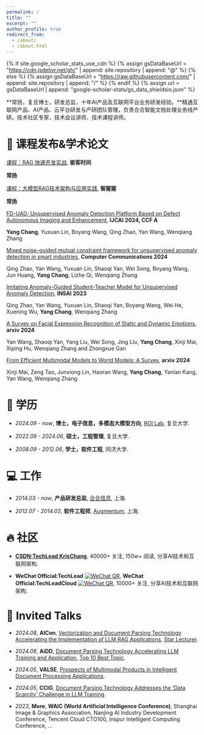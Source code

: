 ```yaml
---
permalink: /
title: ""
excerpt: ""
author_profile: true
redirect_from: 
  - /about/
  - /about.html
---
```


{% if site.google_scholar_stats_use_cdn %}
{% assign gsDataBaseUrl = "https://cdn.jsdelivr.net/gh/" | append: site.repository | append: "@" %}
{% else %}
{% assign gsDataBaseUrl = "https://raw.githubusercontent.com/" | append: site.repository | append: "/" %}
{% endif %}
{% assign url = gsDataBaseUrl | append: "google-scholar-stats/gs_data_shieldsio.json" %}

<span class='anchor' id='about-me'></span>

**常扬，复旦博士，研发总监，十年AI产品及互联网平台业务研发经验。**精通互联网产品、AI产品、云平台研发与产研团队管理，负责合合智能文档处理业务线产研。技术社区专家，技术会议讲师、技术课程讲师。


# 📝 课程发布&学术论文 

[课程：RAG 快速开发实战](https://time.geekbang.org/column/intro/100804101), **极客时间**

**常扬**

[课程：大模型RAG技术架构与应用实践](https://aiorang.com/c/ZWEzZWIzODFhOWJiZGUxMDc5YzM=), **智猩猩**

**常扬**

[FD-UAD: Unsupervised Anomaly Detection Platform Based on Defect Autonomous Imaging and Enhancement](https://www.ijcai.org/proceedings/2024/0993.pdf), **IJCAI 2024, CCF A**

**Yang Chang**, Yuxuan Lin, Boyang Wang, Qing Zhao, Yan Wang, Wenqiang Zhang

[Mixed noise-guided mutual constraint framework for unsupervised anomaly detection in smart industries](https://www.sciencedirect.com/science/article/pii/S0140366423004723), **Computer Communications 2024**

Qing Zhao, Yan Wang, Yuxuan Lin, Shaoqi Yan, Wei Song, Boyang Wang, Jun Huang, **Yang Chang**, Lizhe Qi, Wenqiang Zhang

[Imitating Anomaly-Guided Student-Teacher Model for Unsupervised Anomaly Detection](), **INSAI 2023**

Qing Zhao, Yan Wang, Yuxuan Lin, Shaoqi Yan, Boyang Wang, Wei He, Xuening Wu, **Yang Chang**, Wenqiang Zhang

[A Survey on Facial Expression Recognition of Static and Dynamic Emotions](https://arxiv.org/abs/2408.15777), **arxiv 2024**

Yan Wang, Shaoqi Yan, Yang Liu, Wei Song, Jing Liu, **Yang Chang**, Xinji Mai, Xiping Hu, Wenqiang Zhang and Zhongxue Gan


[From Efficient Multimodal Models to World Models: A Survey](https://arxiv.org/abs/2407.00118), **arxiv 2024**  
 
Xinji Mai, Zeng Tao, Junxiong Lin, Haoran Wang, **Yang Chang**, Yanlan Kang, Yan Wang, Wenqiang Zhang

# 📖 学历
- *2024.09 - now*, **博士，电子信息，多模态大模型方向**, [ROI Lab](https://www.fudanroilab.com/2016/09/06/YangChang.html), 复旦大学.

- *2022.09 - 2024.06*, **硕士，工程管理**, 复旦大学.

- *2008.09 - 2012.06*, **学士，软件工程**, 同济大学.

# 💻 工作
- *2014.03 - now*, **产品研发总监**, [合合信息](https://www.intsig.com/), 上海.

- *2012.07 - 2014.03*, **软件工程师**, [Augmentum](https://www.augmentum.com.cn/), 上海.

# 🔥 社区

- [**CSDN:TechLead KrisChang**](https://techlead.blog.csdn.net), 40000+ 关注, 150w+ 阅读, 分享AI技术和互联网架构.

- **WeChat Official:TechLead** [![WeChat QR](path/to/qr-icon.png)](path/to/techlead-qr.png), **WeChat Official:TechLeadCloud** [![WeChat QR](path/to/qr-icon.png)](path/to/techleadcloud-qr.png), 10000+ 关注, 分享AI技术和互联网架构.

# 💬 Invited Talks
- *2024.08*, **AICon**, [Vectorization and Document Parsing Technology Accelerating the Implementation of LLM RAG Applications](https://aicon.infoq.cn/2024/shanghai/presentation/6004), [Star Lecturer](https://mp.weixin.qq.com/s/4UHYJ1cb-XiQPHjdOEXf6A).

- *2024.08*, **AiDD**, [Document Parsing Technology Accelerating LLM Training and Application](https://aidd.vip/CWBWD-2024bj), [Top 10 Best Topic](https://mp.weixin.qq.com/s/Dx0o7EazUkZa9dxRutKJbw).

- *2024.05*, **VALSE**, [Prospects of Multimodal Products in Intelligent Document Processing Applications](https://cloud.tencent.com/developer/article/2417196).

- *2024.05*, **CCIG**, [Document Parsing Technology Addresses the ‘Data Scarcity’ Challenge in LLM Training](https://baijiahao.baidu.com/s?id=1800356490899597731).

- *2023*, **More**, **WAIC (World Artificial Intelligence Conference)**, Shanghai Image & Graphics Association, Nanjing AI Industry Development Conference, Tencent Cloud CTO100, Inspur Intelligent Computing Conference, ...




